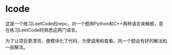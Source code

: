 # lcode

这是一个练习LeetCode的repo，对一个题用Python和C++两种语言来解题，意在练习LeetCode时熟悉这两门语言。

为了让项目更漂亮，便模块化了代码，方便调用和查看。同一个题会有好的解法和一般解法。


